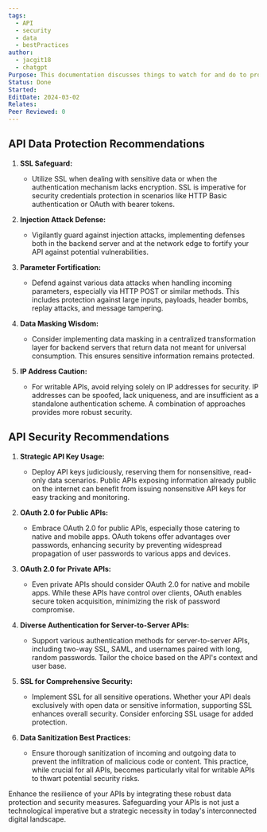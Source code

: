 ```yaml
---
tags:
  - API
  - security
  - data
  - bestPractices
author:
  - jacgit18
  - chatgpt
Purpose: This documentation discusses things to watch for and do to protect API data.
Status: Done
Started: 
EditDate: 2024-03-02
Relates: 
Peer Reviewed: 0
---
```

## **API Data Protection Recommendations**

1. **SSL Safeguard:**
   - Utilize SSL when dealing with sensitive data or when the authentication mechanism lacks encryption. SSL is imperative for security credentials protection in scenarios like HTTP Basic authentication or OAuth with bearer tokens.

2. **Injection Attack Defense:**
   - Vigilantly guard against injection attacks, implementing defenses both in the backend server and at the network edge to fortify your API against potential vulnerabilities.

3. **Parameter Fortification:**
   - Defend against various data attacks when handling incoming parameters, especially via HTTP POST or similar methods. This includes protection against large inputs, payloads, header bombs, replay attacks, and message tampering.

4. **Data Masking Wisdom:**
   - Consider implementing data masking in a centralized transformation layer for backend servers that return data not meant for universal consumption. This ensures sensitive information remains protected.

5. **IP Address Caution:**
   - For writable APIs, avoid relying solely on IP addresses for security. IP addresses can be spoofed, lack uniqueness, and are insufficient as a standalone authentication scheme. A combination of approaches provides more robust security.

## **API Security Recommendations**

1. **Strategic API Key Usage:**
   - Deploy API keys judiciously, reserving them for nonsensitive, read-only data scenarios. Public APIs exposing information already public on the internet can benefit from issuing nonsensitive API keys for easy tracking and monitoring.

2. **OAuth 2.0 for Public APIs:**
   - Embrace OAuth 2.0 for public APIs, especially those catering to native and mobile apps. OAuth tokens offer advantages over passwords, enhancing security by preventing widespread propagation of user passwords to various apps and devices.

3. **OAuth 2.0 for Private APIs:**
   - Even private APIs should consider OAuth 2.0 for native and mobile apps. While these APIs have control over clients, OAuth enables secure token acquisition, minimizing the risk of password compromise.

4. **Diverse Authentication for Server-to-Server APIs:**
   - Support various authentication methods for server-to-server APIs, including two-way SSL, SAML, and usernames paired with long, random passwords. Tailor the choice based on the API's context and user base.

5. **SSL for Comprehensive Security:**
   - Implement SSL for all sensitive operations. Whether your API deals exclusively with open data or sensitive information, supporting SSL enhances overall security. Consider enforcing SSL usage for added protection.

6. **Data Sanitization Best Practices:**
   - Ensure thorough sanitization of incoming and outgoing data to prevent the infiltration of malicious code or content. This practice, while crucial for all APIs, becomes particularly vital for writable APIs to thwart potential security risks.

Enhance the resilience of your APIs by integrating these robust data protection and security measures. Safeguarding your APIs is not just a technological imperative but a strategic necessity in today's interconnected digital landscape. 